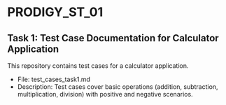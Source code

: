# PRODIGY_ST_01
## Task 1: Test Case Documentation for Calculator Application
This repository contains test cases for a calculator application.
- File: test_cases_task1.md
- Description: Test cases cover basic operations (addition, subtraction, multiplication, division) with positive and negative scenarios.
